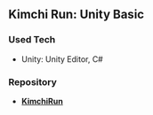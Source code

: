 ## Kimchi Run: Unity Basic

### Used Tech

- Unity: Unity Editor, C#

### Repository

- [**KimchiRun**](https://github.com/yurucoder/KimchiRun)
